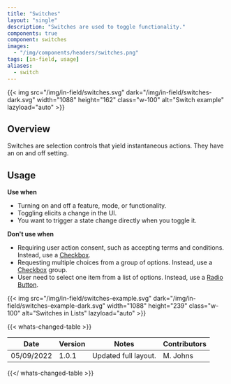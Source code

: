 ```yaml
---
title: "Switches"
layout: "single"
description: "Switches are used to toggle functionality."
components: true
component: switches
images:
  - "/img/components/headers/switches.png"
tags: [in-field, usage]
aliases:
  - switch
---
```


{{< img src="/img/in-field/switches.svg" dark="/img/in-field/switches-dark.svg" width="1088" height="162" class="w-100" alt="Switch example" lazyload="auto" >}}

## Overview

Switches are selection controls that yield instantaneous actions. They have an on and off setting.

## Usage

**Use when**

- Turning on and off a feature, mode, or functionality.
- Toggling elicits a change in the UI.
- You want to trigger a state change directly when you toggle it.

**Don't use when**

- Requiring user action consent, such as accepting terms and conditions.
  Instead, use a [Checkbox](/components/in-field/checkboxes/).
- Requesting multiple choices from a group of options. Instead, use a
  [Checkbox](/components/in-field/checkboxes/) group.
- User need to select one item from a list of options. Instead, use a [Radio Button](/components/in-field/radio-buttons/).

{{< img src="/img/in-field/switches-example.svg" dark="/img/in-field/switches-example-dark.svg" width="1088" height="239" class="w-100" alt="Switches in Lists" lazyload="auto" >}}

{{< whats-changed-table >}}

| Date       | Version | Notes                | Contributors |
| ---------- | ------- | -------------------- | ------------ |
| 05/09/2022 | 1.0.1   | Updated full layout. | M. Johns     |

{{</ whats-changed-table >}}
